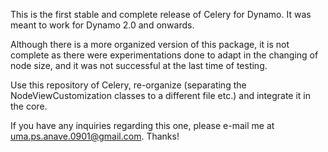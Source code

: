 This is the first stable and complete release of Celery for Dynamo. It was meant to work for Dynamo 2.0 and onwards.

Although there is a more organized version of this package, it is not complete as there were experimentations done to adapt in the changing of node size, and it was not successful at the last time of testing.

Use this repository of Celery, re-organize (separating the NodeViewCustomization classes to a different file etc.) and integrate it in the core.

If you have any inquiries regarding this one, please e-mail me at uma.ps.anave.0901@gmail.com. Thanks!
